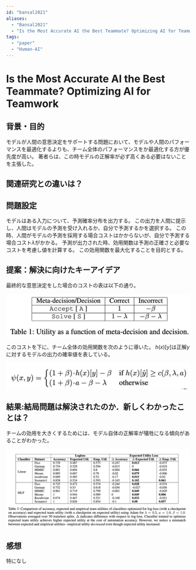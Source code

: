 ```yaml
---
id: "bansal2021"
aliases:
  - "Bansal2021"
  - "Is the Most Accurate AI the Best Teammate? Optimizing AI for Teamwork"
tags:
  - "paper"
  - "Human-AI"
---
```


# Is the Most Accurate AI the Best Teammate? Optimizing AI for Teamwork

## 背景・目的

モデルが人間の意思決定をサポートする問題において、モデルや人間のパフォーマンスを最適化するよりも、チーム全体のパフォーマンスをか最適化する方が優先度が高い。
著者らは、この時モデルの正解率が必ず高くある必要はないことを主張した。

## 関連研究との違いは？

## 問題設定

モデルはある入力について、予測確率分布を出力する。
この出力を人間に提示し、人間はモデルの予測を受け入れるか、自分で予測するかを選択する。
この時、人間がモデルの予測を採用する場合コストはかからないが、自分で予測する場合コスト$\lambda$がかかる。
予測が出力された時、効用関数は予測の正確さと必要なコストを考慮し値を計算する。
この効用関数を最大化することを目的とする。

## 提案：解決に向けたキーアイデア

最終的な意思決定をした場合のコストの表は以下の通り。

![](./img/bensal2021_costs.png)

このコストを下に、チーム全体の効用関数を次のように導いた。
$h(x)[y]$は正解$y$に対するモデルの出力の確率値を表している。

![](./img/bensal2021_utility.png)

## 結果:結局問題は解決されたのか．新しくわかったことは？

チームの効用を大きくするためには、モデル自体の正解率が犠牲になる傾向があることがわかった。

![](./img/bensal2021_result.png)

## 感想

特になし
